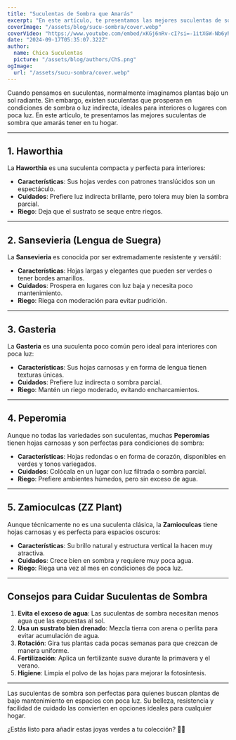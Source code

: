 ```yaml
---
title: "Suculentas de Sombra que Amarás"
excerpt: "En este artículo, te presentamos las mejores suculentas de sombra que amarás tener en tu hogar."
coverImage: "/assets/blog/sucu-sombra/cover.webp"
coverVideo: "https://www.youtube.com/embed/xKGj6nRv-cI?si=-1itXGW-Nb6yhQO8"
date: "2024-09-17T05:35:07.322Z"
author:
  name: Chica Suculentas
  picture: "/assets/blog/authors/ChS.png"
ogImage:
  url: "/assets/sucu-sombra/cover.webp"
---
```


Cuando pensamos en suculentas, normalmente imaginamos plantas bajo un sol radiante. Sin embargo, existen suculentas que prosperan en condiciones de sombra o luz indirecta, ideales para interiores o lugares con poca luz. En este artículo, te presentamos las mejores suculentas de sombra que amarás tener en tu hogar.

---

## 1. **Haworthia**

La **Haworthia** es una suculenta compacta y perfecta para interiores:

- **Características**: Sus hojas verdes con patrones translúcidos son un espectáculo.
- **Cuidados**: Prefiere luz indirecta brillante, pero tolera muy bien la sombra parcial.
- **Riego**: Deja que el sustrato se seque entre riegos.

---

## 2. **Sansevieria (Lengua de Suegra)**

La **Sansevieria** es conocida por ser extremadamente resistente y versátil:

- **Características**: Hojas largas y elegantes que pueden ser verdes o tener bordes amarillos.
- **Cuidados**: Prospera en lugares con luz baja y necesita poco mantenimiento.
- **Riego**: Riega con moderación para evitar pudrición.

---

## 3. **Gasteria**

La **Gasteria** es una suculenta poco común pero ideal para interiores con poca luz:

- **Características**: Sus hojas carnosas y en forma de lengua tienen texturas únicas.
- **Cuidados**: Prefiere luz indirecta o sombra parcial.
- **Riego**: Mantén un riego moderado, evitando encharcamientos.

---

## 4. **Peperomia**

Aunque no todas las variedades son suculentas, muchas **Peperomias** tienen hojas carnosas y son perfectas para condiciones de sombra:

- **Características**: Hojas redondas o en forma de corazón, disponibles en verdes y tonos variegados.
- **Cuidados**: Colócala en un lugar con luz filtrada o sombra parcial.
- **Riego**: Prefiere ambientes húmedos, pero sin exceso de agua.

---

## 5. **Zamioculcas (ZZ Plant)**

Aunque técnicamente no es una suculenta clásica, la **Zamioculcas** tiene hojas carnosas y es perfecta para espacios oscuros:

- **Características**: Su brillo natural y estructura vertical la hacen muy atractiva.
- **Cuidados**: Crece bien en sombra y requiere muy poca agua.
- **Riego**: Riega una vez al mes en condiciones de poca luz.

---

## Consejos para Cuidar Suculentas de Sombra

1. **Evita el exceso de agua**: Las suculentas de sombra necesitan menos agua que las expuestas al sol.
2. **Usa un sustrato bien drenado**: Mezcla tierra con arena o perlita para evitar acumulación de agua.
3. **Rotación**: Gira tus plantas cada pocas semanas para que crezcan de manera uniforme.
4. **Fertilización**: Aplica un fertilizante suave durante la primavera y el verano.
5. **Higiene**: Limpia el polvo de las hojas para mejorar la fotosíntesis.

---


Las suculentas de sombra son perfectas para quienes buscan plantas de bajo mantenimiento en espacios con poca luz. Su belleza, resistencia y facilidad de cuidado las convierten en opciones ideales para cualquier hogar.

¿Estás listo para añadir estas joyas verdes a tu colección? 🌿✨
